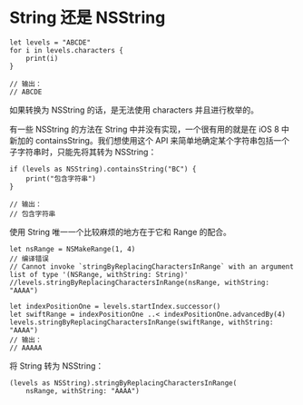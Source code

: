 # String 还是 NSString

	let levels = "ABCDE"
	for i in levels.characters {
	    print(i)
	}
	
	// 输出：
	// ABCDE
	
如果转换为 NSString 的话，是无法使用 characters 并且进行枚举的。

有一些 NSString 的方法在 String 中并没有实现，一个很有用的就是在 iOS 8 中新加的 containsString。我们想使用这个 API 来简单地确定某个字符串包括一个子字符串时，只能先将其转为 NSString：

	if (levels as NSString).containsString("BC") {
	    print("包含字符串")
	}
	
	// 输出：
	// 包含字符串
	
使用 String 唯一一个比较麻烦的地方在于它和 Range 的配合。

	let nsRange = NSMakeRange(1, 4)
	// 编译错误
	// Cannot invoke `stringByReplacingCharactersInRange` with an argument list of type '(NSRange, withString: String)'
	//levels.stringByReplacingCharactersInRange(nsRange, withString: "AAAA")
	
	let indexPositionOne = levels.startIndex.successor()
	let swiftRange = indexPositionOne ..< indexPositionOne.advancedBy(4)
	levels.stringByReplacingCharactersInRange(swiftRange, withString: "AAAA")
	// 输出：
	// AAAAA

将 String 转为 NSString：

	(levels as NSString).stringByReplacingCharactersInRange(
	    nsRange, withString: "AAAA")